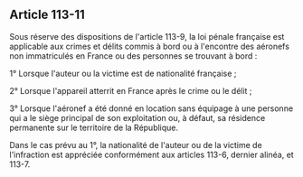 Article 113-11
----
Sous réserve des dispositions de l'article 113-9, la loi pénale française est
applicable aux crimes et délits commis à bord ou à l'encontre des aéronefs non
immatriculés en France ou des personnes se trouvant à bord :

1° Lorsque l'auteur ou la victime est de nationalité française ;

2° Lorsque l'appareil atterrit en France après le crime ou le délit ;

3° Lorsque l'aéronef a été donné en location sans équipage à une personne qui a
le siège principal de son exploitation ou, à défaut, sa résidence permanente sur
le territoire de la République.

Dans le cas prévu au 1°, la nationalité de l'auteur ou de la victime de
l'infraction est appréciée conformément aux articles 113-6, dernier alinéa, et
113-7.

